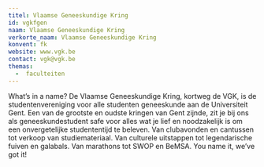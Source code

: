 ```yaml
---
titel: Vlaamse Geneeskundige Kring
id: vgkfgen
naam: Vlaamse Geneeskundige Kring
verkorte_naam: Vlaamse Geneeskundige Kring
konvent: fk
website: www.vgk.be
contact: vgk@vgk.be
themas:
  -  faculteiten
---
```

What’s in a name? De Vlaamse Geneeskundige Kring, kortweg de VGK, is de studentenvereniging voor alle studenten geneeskunde aan de Universiteit Gent. Een van de grootste en oudste kringen van Gent zijnde, zit je bij ons als geneeskundestudent safe voor alles wat je lief en noodzakelijk is om een onvergetelijke studententijd te beleven. Van clubavonden en cantussen tot verkoop van studiemateriaal. Van culturele uitstappen tot legendarische fuiven en galabals. Van marathons tot SWOP en BeMSA. You name it, we’ve got it!
